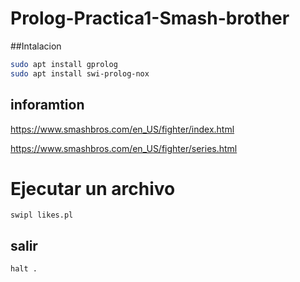 # Prolog-Practica1-Smash-brother


##Intalacion 
``` bash
sudo apt install gprolog
sudo apt install swi-prolog-nox
```

## inforamtion
https://www.smashbros.com/en_US/fighter/index.html

https://www.smashbros.com/en_US/fighter/series.html

# Ejecutar un archivo
```
swipl likes.pl
```

## salir

```
halt .
```


